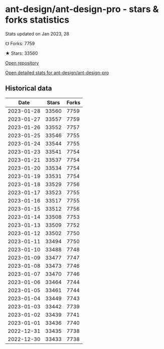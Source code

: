 # ant-design/ant-design-pro - stars & forks statistics

Stats updated on Jan 2023, 28

☋ Forks: 7759

★ Stars: 33560

[Open repository](https://github.com/ant-design/ant-design-pro)

[Open detailed stats for ant-design/ant-design-pro](https://reviewgithub.com/rep/ant-design/ant-design-pro)

## Historical data
| Date | Stars | Forks |
|------|-------|-------|
| 2023-01-28 | 33560 | 7759 | 
| 2023-01-27 | 33557 | 7759 | 
| 2023-01-26 | 33552 | 7757 | 
| 2023-01-25 | 33546 | 7755 | 
| 2023-01-24 | 33544 | 7755 | 
| 2023-01-23 | 33541 | 7754 | 
| 2023-01-21 | 33537 | 7754 | 
| 2023-01-20 | 33534 | 7754 | 
| 2023-01-19 | 33531 | 7754 | 
| 2023-01-18 | 33529 | 7756 | 
| 2023-01-17 | 33523 | 7755 | 
| 2023-01-16 | 33517 | 7755 | 
| 2023-01-15 | 33512 | 7756 | 
| 2023-01-14 | 33508 | 7753 | 
| 2023-01-13 | 33509 | 7752 | 
| 2023-01-12 | 33502 | 7750 | 
| 2023-01-11 | 33494 | 7750 | 
| 2023-01-10 | 33488 | 7748 | 
| 2023-01-09 | 33477 | 7747 | 
| 2023-01-08 | 33473 | 7746 | 
| 2023-01-07 | 33470 | 7746 | 
| 2023-01-06 | 33464 | 7744 | 
| 2023-01-05 | 33461 | 7744 | 
| 2023-01-04 | 33449 | 7743 | 
| 2023-01-03 | 33442 | 7739 | 
| 2023-01-02 | 33439 | 7741 | 
| 2023-01-01 | 33436 | 7740 | 
| 2022-12-31 | 33435 | 7738 | 
| 2022-12-30 | 33433 | 7738 | 

